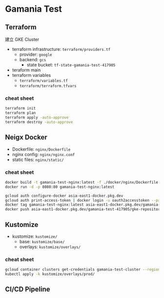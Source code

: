 # Gamania Test

## Terraform

建立 GKE Cluster

* terraform infrastructure: `terraform/providers.tf`
  * provider: `google`
  * backend: `gcs`
    * state bucket: `tf-state-gamania-test-417905`
* teraform main
* terraform variables
  * `terraform/variables.tf`
  * `terraform/terraform.tfvars`

### cheat sheet

```bash
terraform init
terraform plan
terraform apply -auto-approve
terraform destroy -auto-approve
```

## Neigx Docker

* Dockerfile: `nginx/Dockerfile`
* nginx config: `nginx/nginx.conf`
* static files: `nginx/static/`

### cheat sheet

```bash
docker build -t gamania-test-nginx:latest -f ./docker/nginx/Dockerfile .
docker run -d -p 8080:80 gamania-test-nginx:latest

gcloud auth configure-docker asia-east1-docker.pkg.dev
gcloud auth print-access-token | docker login -u oauth2accesstoken --password-stdin https://asia-east1-docker.pkg.dev
docker tag gamania-test-nginx:latest asia-east1-docker.pkg.dev/gamania-test-417905/gke-repository/nginx:v1
docker push asia-east1-docker.pkg.dev/gamania-test-417905/gke-repository/nginx:v1
```

## Kustomize

* kustomize: `kustomize/`
  * base: `kustomize/base/`
  * overlays: `kustomize/overlays/`

### cheat sheet

```bash
gcloud container clusters get-credentials gamania-test-cluster --region asia-east1
kubectl apply -k kustomize/overlays/prod/
```

## CI/CD Pipeline

